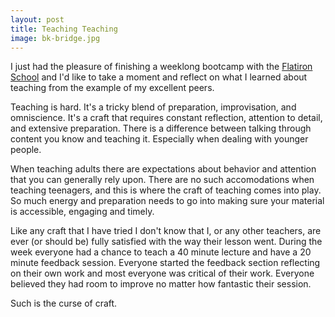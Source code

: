 ```yaml
---
layout: post
title: Teaching Teaching
image: bk-bridge.jpg
---
```


I just had the pleasure of finishing a weeklong bootcamp with the [Flatiron School](http://flatironschool.com/) and I'd like to take a moment and reflect on what I learned about teaching from the example of my excellent peers.

Teaching is hard. It's a tricky blend of preparation, improvisation, and omniscience. It's a craft that requires constant reflection, attention to detail, and extensive preparation. There is a difference between talking through content you know and teaching it. Especially when dealing with younger people.

When teaching adults there are expectations about behavior and attention that you can generally rely upon. There are no such accomodations when teaching teenagers, and this is where the craft of teaching comes into play. So much energy and preparation needs to go into making sure your material is accessible, engaging and timely.

Like any craft that I have tried I don't know that I, or any other teachers, are ever (or should be) fully satisfied with the way their lesson went. During the week everyone had a chance to teach a 40 minute lecture and have a 20 minute feedback session. Everyone started the feedback section reflecting on their own work and most everyone was critical of their work. Everyone believed they had room to improve no matter how fantastic their session. 

Such is the curse of craft.
